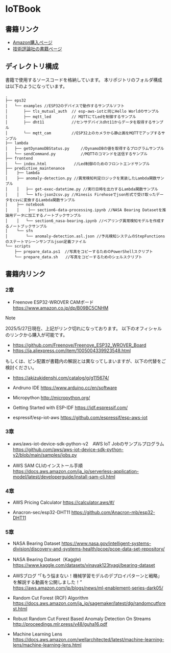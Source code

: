 # IoTBook

## 書籍リンク
- [Amazon購入ページ](https://amzn.asia/d/7qiXLRF)
- [技術評論社の書籍ページ](https://gihyo.jp/book/2024/978-4-297-14518-7)


## ディレクトリ構成
書籍で使用するソースコードを格納しています。
本リポジトリのフォルダ構成は以下のようになっています。
```
.
├── eps32  
│   └── examples //ESP32のデバイスで動作するサンプルソフト  
│       ├── tls_mutual_auth  // esp-aws-iotと同じHello Worldのサンプル  
│       ├── mqtt_led         // MQTTにてLedを制御するサンプル  
│       ├── dht11            //センサデバイスdht11からデータを取得するサンプル  
│       └── mqtt_cam         //ESP32上のカメラから静止画をMQTTでアップするサンプル  
├── lambda  
│   ├── getDynamoDBStatus.py     //DynamoDBの値を取得するプログラムサンプル  
│   └── sendCommand.py           //MQTTのコマンドを送信するサンプル  
├── frontend
│   └── index.html            //Led制御のためのフロントエンドサンプル  
├── predictive_maintenance
│    ├── lambda
│    ├── anomaly-detection.py //異常検知判定ロジックを実装したLambda関数サンプル
│    │   ├── get-exec-datetime.py //実行日時を出力するLambda関数サンプル
│    │   └── kfs-json2csv.py //Kinesis Firehoseでjson形式で受け取ったデータをcsvに変換するLambda関数サンプル
│    ├── notebook
│    │    ├── section6-data-processing.ipynb //NASA Bearing Datasetを推論用データに加工するノートブックサンプル
│    │   └── section6_nasa-bearing.ipynb //ベアリング異常検知モデルを作成するノートブックサンプル
│    └── sfn
│        └── anomaly-detection.asl.json //予兆検知システムのStepFunctionsのステートマシーンサンプルjson定義ファイル
└── scripts
    ├── prepare_data.ps1  //写真をコピーするためのPowerShellスクリプト
    └── prepare_data.sh　　//写真をコピーするためのシェルスクリプト

```

## 書籍内リンク
### 2章
- Freenove ESP32-WROVER CAMボード
https://www.amazon.co.jp/dp/B09BC5CNHM

> [!NOTE]
>2025/5/27日現在、上記がリンク切れになっております。
>以下のオフィシャルのリンクから購入が可能です。
> * https://github.com/Freenove/Freenove_ESP32_WROVER_Board
> * https://ja.aliexpress.com/item/1005004339923548.html
> 
> もしくは、ピン配置が書籍内の解説とは異なってしまいますが、以下の代替をご検討ください。
> * https://akizukidenshi.com/catalog/g/g115674/
  

- Andruno IDE
https://www.arduino.cc/en/software

- Micropython
http://micropython.org/

- Getting Started with ESP-IDF
https://idf.espressif.com/

- espressif/esp-iot-aws
https://github.com/espressif/esp-aws-iot

### 3章
- aws/aws-iot-device-sdk-python-v2　AWS IoT Jobのサンプルプログラム
https://github.com/aws/aws-iot-device-sdk-python-v2/blob/main/samples/jobs.py

- AWS SAM CLIのインストール手順
https://docs.aws.amazon.com/ja_jp/serverless-application-model/latest/developerguide/install-sam-cli.html

### 4章
- AWS Pricing Calculator
https://calculator.aws/#/

- Anacron-sec/esp32-DHT11
https://github.com/Anacron-mb/esp32-DHT11


### 5章
- NASA Bearing Dataset
https://www.nasa.gov/intelligent-systems-division/discovery-and-systems-health/pcoe/pcoe-data-set-repository/

- NASA Bearing Dataset（Kaggle)
https://www.kaggle.com/datasets/vinayak123tyagi/bearing-dataset

- AWSブログ “「もう悩まない！機械学習モデルのデプロイパターンと戦略」を解説する動画を公開しました！”
https://aws.amazon.com/jp/blogs/news/ml-enablement-series-dark05/

- Random Cut Forest (RCF) Algorithm
https://docs.aws.amazon.com/ja_jp/sagemaker/latest/dg/randomcutforest.html

- Robust Random Cut Forest Based Anomaly Detection On Streams
http://proceedings.mlr.press/v48/guha16.pdf

- Machine Learning Lens
https://docs.aws.amazon.com/wellarchitected/latest/machine-learning-lens/machine-learning-lens.html
